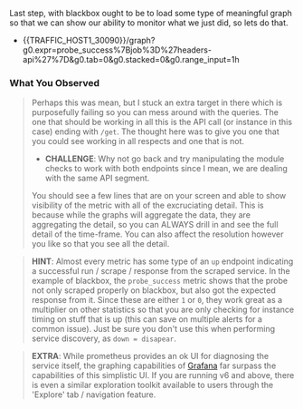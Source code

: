 Last step, with blackbox ought to be to load some type of meaningful graph so that we can show our ability to monitor what we just did, so lets do that.

* {{TRAFFIC_HOST1_30090}}/graph?g0.expr=probe_success%7Bjob%3D%27headers-api%27%7D&g0.tab=0&g0.stacked=0&g0.range_input=1h

### What You Observed

> Perhaps this was mean, but I stuck an extra target in there which is purposefully failing so you can mess around with the queries.  The one that should be working in all this is the API call (or instance in this case) ending with `/get`.  The thought here was to give you one that you could see working in all respects and one that is not.  
>
> * **CHALLENGE**: Why not go back and try manipulating the module checks to work with both endpoints since I mean, we are dealing with the same API segment.
>
> You should see a few lines that are on your screen and able to show visibility of the metric with all of the excruciating detail.  This is because while the graphs will aggregate the data, they are aggregating the detail, so you can ALWAYS drill in and see the full detail of the time-frame.  You can also affect the resolution however you like so that you see all the detail.

> **HINT**:
> Almost every metric has some type of an `up` endpoint indicating a successful run / scrape / response from the scraped service.  In the example of blackbox, the `probe_success` metric shows that the probe not only scraped properly on blackbox, but also got the expected response from it.  Since these are either `1` or `0`, they work great as a multiplier on other statistics so that you are only checking for instance timing on stuff that is up (this can save on multiple alerts for a common issue).  Just be sure you don't use this when performing service discovery, as `down = disapear`.

> **EXTRA**:
> While prometheus provides an ok UI for diagnosing the service itself, the graphing capabilities of [Grafana](grafana.com) far surpass the capabilities of this simplistic UI.  If you are running v6 and above, there is even a similar exploration toolkit available to users through the 'Explore' tab / navigation feature.
